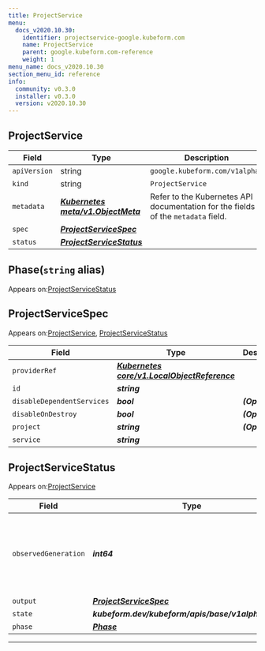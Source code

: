 ```yaml
---
title: ProjectService
menu:
  docs_v2020.10.30:
    identifier: projectservice-google.kubeform.com
    name: ProjectService
    parent: google.kubeform.com-reference
    weight: 1
menu_name: docs_v2020.10.30
section_menu_id: reference
info:
  community: v0.3.0
  installer: v0.3.0
  version: v2020.10.30
---
```


## ProjectService
| Field | Type | Description |
| ------ | ----- | ----------- |
| `apiVersion` | string | `google.kubeform.com/v1alpha1` |
|    `kind` | string | `ProjectService` |
| `metadata` | ***[Kubernetes meta/v1.ObjectMeta](https://v1-18.docs.kubernetes.io/docs/reference/generated/kubernetes-api/v1.18/#objectmeta-v1-meta)***|Refer to the Kubernetes API documentation for the fields of the `metadata` field.|
| `spec` | ***[ProjectServiceSpec](#projectservicespec)***||
| `status` | ***[ProjectServiceStatus](#projectservicestatus)***||
## Phase(`string` alias)

Appears on:[ProjectServiceStatus](#projectservicestatus)

## ProjectServiceSpec

Appears on:[ProjectService](#projectservice), [ProjectServiceStatus](#projectservicestatus)

| Field | Type | Description |
| ------ | ----- | ----------- |
| `providerRef` | ***[Kubernetes core/v1.LocalObjectReference](https://v1-18.docs.kubernetes.io/docs/reference/generated/kubernetes-api/v1.18/#localobjectreference-v1-core)***||
| `id` | ***string***||
| `disableDependentServices` | ***bool***| ***(Optional)*** |
| `disableOnDestroy` | ***bool***| ***(Optional)*** |
| `project` | ***string***| ***(Optional)*** |
| `service` | ***string***||
## ProjectServiceStatus

Appears on:[ProjectService](#projectservice)

| Field | Type | Description |
| ------ | ----- | ----------- |
| `observedGeneration` | ***int64***| ***(Optional)*** Resource generation, which is updated on mutation by the API Server.|
| `output` | ***[ProjectServiceSpec](#projectservicespec)***| ***(Optional)*** |
| `state` | ***kubeform.dev/kubeform/apis/base/v1alpha1.State***| ***(Optional)*** |
| `phase` | ***[Phase](#phase)***| ***(Optional)*** |
---
